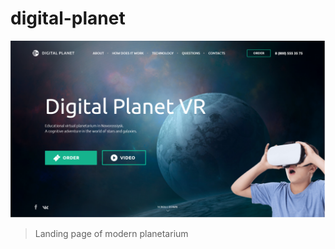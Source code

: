 # digital-planet
!["Children's planetarium"](https://github.com/deysan/web-projects/raw/main/screens/4-digital-planet.png)
> Landing page of modern planetarium
